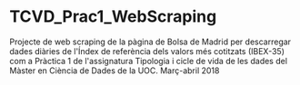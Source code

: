 # TCVD_Prac1_WebScraping
Projecte de web scraping de la pàgina de Bolsa de Madrid per descarregar dades diàries de l'Índex de referència dels valors més cotitzats (IBEX-35) com a Pràctica 1 de l'assignatura Tipologia i cicle de vida de les dades del Màster en Ciència de Dades de la UOC. Març-abril 2018
